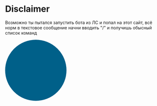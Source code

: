 # Disclaimer
Возможно ты пытался запустить бота из ЛС и попал на этот сайт, всё норм в текстовое сообщение начни вводить "/" и получишь обысный список команд
<style>
.button_1670292107412 {
    display: inline-block !important;
    text-decoration: none !important;
    background-color: #eaeaea !important;
    color: #006089 !important;
    border: 100px solid #006089 !important;
    border-radius: 100px !important;
    font-size: 27px !important;
    padding: 0px 0px !important; 
    transition: all 0.8s ease !important;
}
.button_1670292107412:hover{
    text-decoration: none !important; 
    background-color: #006089 !important;
    color: #ffeded !important;
    border-color: #006089 !important;
}
</style>
<a href="https://mihalk2700.github.io/PARAM1.html" class="button_1670292107412" target="_blank">
  
</a>
